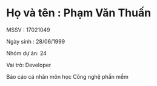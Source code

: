 
# Họ và tên : Phạm Văn Thuấn

MSSV : 17021049

Ngày sinh : 28/06/1999

Nhóm dự án: 24

Vai trò: Developer

Báo cáo cá nhân môn học Công nghệ phần mềm
